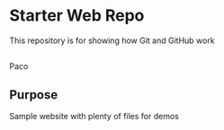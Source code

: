 # Starter Web Repo

This repository is for showing how Git and GitHub work

##

Paco

## Purpose

Sample website with plenty of files for demos
